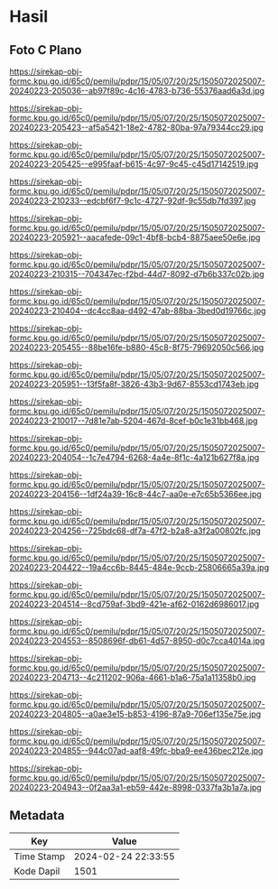 # Hasil

## Foto C Plano

https://sirekap-obj-formc.kpu.go.id/65c0/pemilu/pdpr/15/05/07/20/25/1505072025007-20240223-205036--ab97f89c-4c16-4783-b736-55376aad6a3d.jpg

https://sirekap-obj-formc.kpu.go.id/65c0/pemilu/pdpr/15/05/07/20/25/1505072025007-20240223-205423--af5a5421-18e2-4782-80ba-97a79344cc29.jpg

https://sirekap-obj-formc.kpu.go.id/65c0/pemilu/pdpr/15/05/07/20/25/1505072025007-20240223-205425--e995faaf-b615-4c97-9c45-c45d17142519.jpg

https://sirekap-obj-formc.kpu.go.id/65c0/pemilu/pdpr/15/05/07/20/25/1505072025007-20240223-210233--edcbf6f7-9c1c-4727-92df-9c55db7fd397.jpg

https://sirekap-obj-formc.kpu.go.id/65c0/pemilu/pdpr/15/05/07/20/25/1505072025007-20240223-205921--aacafede-09c1-4bf8-bcb4-8875aee50e6e.jpg

https://sirekap-obj-formc.kpu.go.id/65c0/pemilu/pdpr/15/05/07/20/25/1505072025007-20240223-210315--704347ec-f2bd-44d7-8092-d7b6b337c02b.jpg

https://sirekap-obj-formc.kpu.go.id/65c0/pemilu/pdpr/15/05/07/20/25/1505072025007-20240223-210404--dc4cc8aa-d492-47ab-88ba-3bed0d19766c.jpg

https://sirekap-obj-formc.kpu.go.id/65c0/pemilu/pdpr/15/05/07/20/25/1505072025007-20240223-205455--88be16fe-b880-45c8-8f75-79692050c566.jpg

https://sirekap-obj-formc.kpu.go.id/65c0/pemilu/pdpr/15/05/07/20/25/1505072025007-20240223-205951--13f5fa8f-3826-43b3-9d67-8553cd1743eb.jpg

https://sirekap-obj-formc.kpu.go.id/65c0/pemilu/pdpr/15/05/07/20/25/1505072025007-20240223-210017--7d81e7ab-5204-467d-8cef-b0c1e31bb468.jpg

https://sirekap-obj-formc.kpu.go.id/65c0/pemilu/pdpr/15/05/07/20/25/1505072025007-20240223-204054--1c7e4794-6268-4a4e-8f1c-4a121b627f8a.jpg

https://sirekap-obj-formc.kpu.go.id/65c0/pemilu/pdpr/15/05/07/20/25/1505072025007-20240223-204156--1df24a39-16c8-44c7-aa0e-e7c65b5366ee.jpg

https://sirekap-obj-formc.kpu.go.id/65c0/pemilu/pdpr/15/05/07/20/25/1505072025007-20240223-204256--725bdc68-df7a-47f2-b2a8-a3f2a00802fc.jpg

https://sirekap-obj-formc.kpu.go.id/65c0/pemilu/pdpr/15/05/07/20/25/1505072025007-20240223-204422--19a4cc6b-8445-484e-9ccb-25806665a39a.jpg

https://sirekap-obj-formc.kpu.go.id/65c0/pemilu/pdpr/15/05/07/20/25/1505072025007-20240223-204514--8cd759af-3bd9-421e-af62-0162d6986017.jpg

https://sirekap-obj-formc.kpu.go.id/65c0/pemilu/pdpr/15/05/07/20/25/1505072025007-20240223-204553--8508696f-db61-4d57-8950-d0c7cca4014a.jpg

https://sirekap-obj-formc.kpu.go.id/65c0/pemilu/pdpr/15/05/07/20/25/1505072025007-20240223-204713--4c211202-906a-4661-b1a6-75a1a11358b0.jpg

https://sirekap-obj-formc.kpu.go.id/65c0/pemilu/pdpr/15/05/07/20/25/1505072025007-20240223-204805--a0ae3e15-b853-4196-87a9-706ef135e75e.jpg

https://sirekap-obj-formc.kpu.go.id/65c0/pemilu/pdpr/15/05/07/20/25/1505072025007-20240223-204855--944c07ad-aaf8-49fc-bba9-ee436bec212e.jpg

https://sirekap-obj-formc.kpu.go.id/65c0/pemilu/pdpr/15/05/07/20/25/1505072025007-20240223-204943--0f2aa3a1-eb59-442e-8998-0337fa3b1a7a.jpg


## Metadata

| Key        | Value               |
| ---------- | ------------------- |
| Time Stamp | 2024-02-24 22:33:55 |
| Kode Dapil | 1501                |



